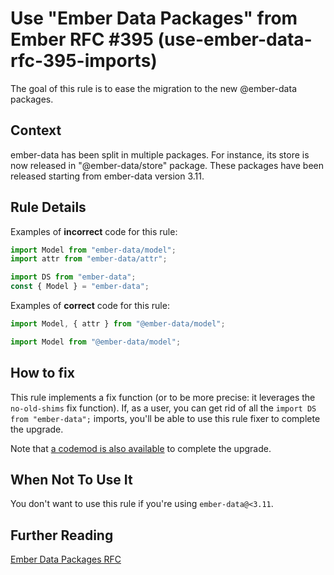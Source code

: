 # Use &#34;Ember Data Packages&#34; from Ember RFC #395 (use-ember-data-rfc-395-imports)

The goal of this rule is to ease the migration to the new @ember-data packages.

## Context

ember-data has been split in multiple packages. For instance, its store is now released in "@ember-data/store" package. These packages have been released starting from ember-data version 3.11.

## Rule Details

Examples of **incorrect** code for this rule:

```js
import Model from "ember-data/model";
import attr from "ember-data/attr";

import DS from "ember-data";
const { Model } = "ember-data";
```

Examples of **correct** code for this rule:

```js
import Model, { attr } from "@ember-data/model";

import Model from "@ember-data/model";
```

## How to fix

This rule implements a fix function (or to be more precise: it leverages the `no-old-shims` fix function). If, as a user, you can get rid of all the `import DS from "ember-data";` imports, you'll be able to use this rule fixer to complete the upgrade. 

Note that [a codemod is also available](https://github.com/ember-codemods/ember-data-codemod) to complete the upgrade.

## When Not To Use It

You don't want to use this rule if you're using `ember-data@<3.11`.

## Further Reading

[Ember Data Packages RFC](https://github.com/emberjs/rfcs/blob/master/text/0395-ember-data-packages.md)
